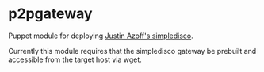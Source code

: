 # p2pgateway 
Puppet module for deploying [Justin Azoff's simpledisco](https://github.com/JustinAzoff/simpledisco).

Currently this module requires that the simpledisco gateway be prebuilt and accessible from the target host via wget.
